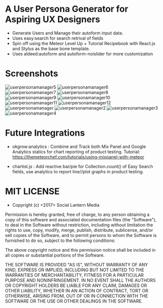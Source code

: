 # A User Persona Generator for Aspiring UX Designers

- Generate Users and Manage their autoform input data.
- Uses easy:search for search retrival of fields
- Spin off using the Meteor Level Up + Tutorial Recipebook with React.js and Stylus as the base bone template.
- Uses aldeed:autoform and autoform-noislider for more customization

# Screenshots

![userpersonamanager5](https://cloud.githubusercontent.com/assets/23016977/22085509/4a397b32-ddcc-11e6-88a4-d097ea101c2c.jpg)
![userpersonamanager6](https://cloud.githubusercontent.com/assets/23016977/22085511/4a8294de-ddcc-11e6-8147-98d7e713928f.jpg)
![userpersonamanager7](https://cloud.githubusercontent.com/assets/23016977/22085513/4a84a666-ddcc-11e6-873a-84f2d32ce347.jpg)
![userpersonamanager8](https://cloud.githubusercontent.com/assets/23016977/22085514/4a886f12-ddcc-11e6-9525-b1e9f11be8e3.jpg)
![userpersonamanager9](https://cloud.githubusercontent.com/assets/23016977/22085512/4a84847e-ddcc-11e6-99ae-cb52b7d4b80d.jpg)
![userpersonamanager10](https://cloud.githubusercontent.com/assets/23016977/22085516/4a92efa0-ddcc-11e6-9d1b-72ed933c61f9.jpg)
![userpersonamanager11](https://cloud.githubusercontent.com/assets/23016977/22085515/4a9074be-ddcc-11e6-811e-15199bfd41b0.jpg)
![userpersonamanager12](https://cloud.githubusercontent.com/assets/23016977/22085517/4aa4845e-ddcc-11e6-85ce-70b8b958d533.jpg)
![userpersonamanager](https://cloud.githubusercontent.com/assets/23016977/22085519/4aa7e7fc-ddcc-11e6-809a-3fb7e9d97cc7.jpg)
![userpersonamanager2](https://cloud.githubusercontent.com/assets/23016977/22085521/4ac8f6b8-ddcc-11e6-8b1b-17b542dd4a20.jpg)
![userpersonamanager3](https://cloud.githubusercontent.com/assets/23016977/22085520/4ac7473c-ddcc-11e6-9f8a-bed09d0bfee2.jpg)
![userpersonamanager4](https://cloud.githubusercontent.com/assets/23016977/22085522/4acd0df2-ddcc-11e6-89a2-51db9a28ef56.jpg)


# Future Integrations

- okgrow:analytics : Combine and Track both Mix Panel and Google Analytics statics for chart reporting of product testing. Tutorial: https://themeteorchef.com/tutorials/using-mixpanel-with-meteor

- chartist.js : Add reactive bar/pie for Collection.count() of Easy Search fields, use analytics to report line//plot graphs in product testing. 

# MIT LICENSE

- Copyright (c) <2017> <copyright> Social Lantern Media

Permission is hereby granted, free of charge, to any person obtaining a copy
of this software and associated documentation files (the "Software"), to deal
in the Software without restriction, including without limitation the rights
to use, copy, modify, merge, publish, distribute, sublicense, and/or sell
copies of the Software, and to permit persons to whom the Software is
furnished to do so, subject to the following conditions:

The above copyright notice and this permission notice shall be included in all
copies or substantial portions of the Software.

THE SOFTWARE IS PROVIDED "AS IS", WITHOUT WARRANTY OF ANY KIND, EXPRESS OR
IMPLIED, INCLUDING BUT NOT LIMITED TO THE WARRANTIES OF MERCHANTABILITY,
FITNESS FOR A PARTICULAR PURPOSE AND NONINFRINGEMENT. IN NO EVENT SHALL THE
AUTHORS OR COPYRIGHT HOLDERS BE LIABLE FOR ANY CLAIM, DAMAGES OR OTHER
LIABILITY, WHETHER IN AN ACTION OF CONTRACT, TORT OR OTHERWISE, ARISING FROM,
OUT OF OR IN CONNECTION WITH THE SOFTWARE OR THE USE OR OTHER DEALINGS IN THE
SOFTWARE.
